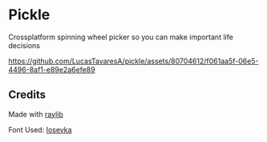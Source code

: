 # Pickle

Crossplatform spinning wheel picker so you can make important life decisions

https://github.com/LucasTavaresA/pickle/assets/80704612/f061aa5f-06e5-4496-8af1-e89e2a6efe89

## Credits

Made with [raylib](https://www.raylib.com/)

Font Used: [Iosevka](https://typeof.net/Iosevka/)
